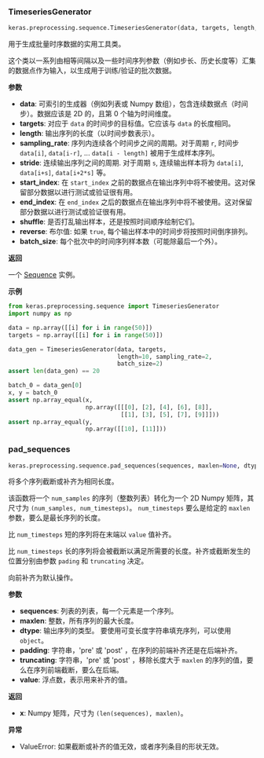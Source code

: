 ### TimeseriesGenerator

```py
keras.preprocessing.sequence.TimeseriesGenerator(data, targets, length, sampling_rate=1, stride=1, start_index=0, end_index=None, shuffle=False, reverse=False, batch_size=128)
```

用于生成批量时序数据的实用工具类。

这个类以一系列由相等间隔以及一些时间序列参数（例如步长、历史长度等）汇集的数据点作为输入，以生成用于训练/验证的批次数据。

**参数**

-   **data**: 可索引的生成器（例如列表或 Numpy 数组），包含连续数据点（时间步）。数据应该是 2D 的，且第 0 个轴为时间维度。
-   **targets**: 对应于 `data` 的时间步的目标值。它应该与 `data` 的长度相同。
-   **length**: 输出序列的长度（以时间步数表示）。
-   **sampling_rate**: 序列内连续各个时间步之间的周期。对于周期 `r`, 时间步 `data[i]`, `data[i-r]`, ... `data[i - length]` 被用于生成样本序列。
-   **stride**: 连续输出序列之间的周期. 对于周期 `s`, 连续输出样本将为 `data[i]`, `data[i+s]`, `data[i+2*s]` 等。
-   **start_index**: 在 `start_index` 之前的数据点在输出序列中将不被使用。这对保留部分数据以进行测试或验证很有用。
-   **end_index**: 在 `end_index` 之后的数据点在输出序列中将不被使用。这对保留部分数据以进行测试或验证很有用。
-   **shuffle**: 是否打乱输出样本，还是按照时间顺序绘制它们。
-   **reverse**: 布尔值: 如果 `true`, 每个输出样本中的时间步将按照时间倒序排列。
-   **batch_size**: 每个批次中的时间序列样本数（可能除最后一个外）。

**返回**

一个 [Sequence](https://keras.io/zh/utils/#sequence) 实例。

**示例**

```py
from keras.preprocessing.sequence import TimeseriesGenerator
import numpy as np

data = np.array([[i] for i in range(50)])
targets = np.array([[i] for i in range(50)])

data_gen = TimeseriesGenerator(data, targets,
                               length=10, sampling_rate=2,
                               batch_size=2)
assert len(data_gen) == 20

batch_0 = data_gen[0]
x, y = batch_0
assert np.array_equal(x,
                      np.array([[[0], [2], [4], [6], [8]],
                                [[1], [3], [5], [7], [9]]]))
assert np.array_equal(y,
                      np.array([[10], [11]]))
```

### pad_sequences

```python
keras.preprocessing.sequence.pad_sequences(sequences, maxlen=None, dtype='int32', padding='pre', truncating='pre', value=0.0)
```

将多个序列截断或补齐为相同长度。

该函数将一个 `num_samples` 的序列（整数列表）转化为一个 2D Numpy 矩阵，其尺寸为 `(num_samples, num_timesteps)`。 `num_timesteps` 要么是给定的 `maxlen` 参数，要么是最长序列的长度。

比 `num_timesteps` 短的序列将在末端以 `value` 值补齐。

比 `num_timesteps` 长的序列将会被截断以满足所需要的长度。补齐或截断发生的位置分别由参数 `pading` 和 `truncating` 决定。

向前补齐为默认操作。

**参数**

-   **sequences**: 列表的列表，每一个元素是一个序列。
-   **maxlen**: 整数，所有序列的最大长度。
-   **dtype**: 输出序列的类型。 要使用可变长度字符串填充序列，可以使用 `object`。
-   **padding**: 字符串，'pre' 或 'post' ，在序列的前端补齐还是在后端补齐。
-   **truncating**: 字符串，'pre' 或 'post' ，移除长度大于 `maxlen` 的序列的值，要么在序列前端截断，要么在后端。
-   **value**: 浮点数，表示用来补齐的值。

**返回**

-   **x**: Numpy 矩阵，尺寸为 `(len(sequences), maxlen)`。

**异常**

-   ValueError: 如果截断或补齐的值无效，或者序列条目的形状无效。
<!--stackedit_data:
eyJoaXN0b3J5IjpbMTQ0MTUxOTQwOF19
-->
